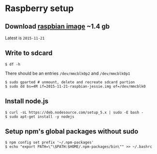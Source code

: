 # Raspberry setup

## Download [raspbian image](https://www.raspberrypi.org/downloads/raspbian/) ~1.4 gb

Latest is `2015-11-21`

## Write to sdcard

```
$ df -h
```

There should be an entries `/dev/mmcblk0p2` and `/dev/mmcblk0p1`

```
$ sudo gparted # unmount, delete and recreate sdcard partion
$ sudo dd bs=4M if=2015-11-21-raspbian-jessie.img of=/dev/mmcblk0
```

## Install node.js

```
$ curl -sL https://deb.nodesource.com/setup_5.x | sudo -E bash -
$ sudo apt-get install -y nodejs
```

## Setup npm's global packages without sudo

```
$ npm config set prefix '~/.npm-packages'
$ echo "export PATH=\"\$PATH:$HOME/.npm-packages/bin\"" >> ~/.bashrc
```
